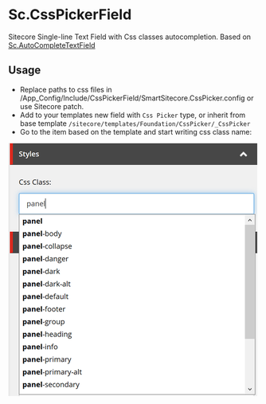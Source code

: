 # Sc.CssPickerField

Sitecore Single-line Text Field with Css classes autocompletion. Based on [Sc.AutoCompleteTextField](https://github.com/whuu/Sc.AutoCompleteTextField) 

## Usage
* Replace paths to css files in /App_Config/Include/CssPickerField/SmartSitecore.CssPicker.config or use Sitecore patch.
* Add to your templates new field with `Css Picker` type, or inherit from base template `/sitecore/templates/Foundation/CssPicker/_CssPicker` 
* Go to the item based on the template and start writing css class name: 

![Css picker field](https://raw.githubusercontent.com/whuu/Sc.CssPickerField/master/img/css-picker-field.png)




